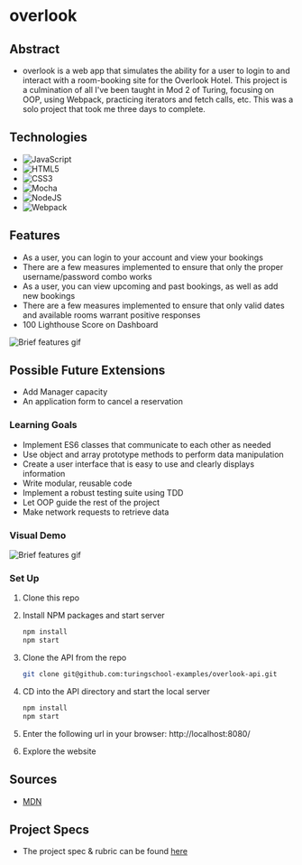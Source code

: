 # overlook

## Abstract
  - overlook is a web app that simulates the ability for a user to login to and interact with a room-booking site for the Overlook Hotel. This project is a culmination of all I've been taught in Mod 2 of Turing, focusing on OOP, using Webpack, practicing iterators and fetch calls, etc. This was a solo project that took me three days to complete.

## Technologies
- ![JavaScript](https://img.shields.io/badge/javascript-%23323330.svg?style=for-the-badge&logo=javascript&logoColor=%23F7DF1E)
- ![HTML5](https://img.shields.io/badge/html5-%23E34F26.svg?style=for-the-badge&logo=html5&logoColor=white)
- ![CSS3](https://img.shields.io/badge/css3-%231572B6.svg?style=for-the-badge&logo=css3&logoColor=white)
- ![Mocha](https://img.shields.io/badge/-mocha-%238D6748?style=for-the-badge&logo=mocha&logoColor=white)
- ![NodeJS](https://img.shields.io/badge/node.js-6DA55F?style=for-the-badge&logo=node.js&logoColor=white)
- ![Webpack](https://img.shields.io/badge/webpack-%238DD6F9.svg?style=for-the-badge&logo=webpack&logoColor=black)

## Features
- As a user, you can login to your account and view your bookings
- There are a few measures implemented to ensure that only the proper username/password combo works
- As a user, you can view upcoming and past bookings, as well as add new bookings
- There are a few measures implemented to ensure that only valid dates and available rooms warrant positive responses
- 100 Lighthouse Score on Dashboard

![Brief features gif](https://media.giphy.com/media/Yat7XvySiRXRvoZFtW/giphy.gif)

## Possible Future Extensions
- Add Manager capacity
- An application form to cancel a reservation

### Learning Goals
- Implement ES6 classes that communicate to each other as needed
- Use object and array prototype methods to perform data manipulation
- Create a user interface that is easy to use and clearly displays information
- Write modular, reusable code
- Implement a robust testing suite using TDD
- Let OOP guide the rest of the project
- Make network requests to retrieve data


### Visual Demo

![Brief features gif](https://media.giphy.com/media/8HTNmm4KNAHTgbjHdL/giphy.gif)

### Set Up
1. Clone this repo

2. Install NPM packages and start server
   ```sh
   npm install
   npm start
   ``` 
3. Clone the API from the repo 
   ```sh
   git clone git@github.com:turingschool-examples/overlook-api.git
   ```
4. CD into the API directory and start the local server
   ```sh
   npm install
   npm start
   ```
5. Enter the following url in your browser: http://localhost:8080/
6. Explore the website

## Sources
  - [MDN](http://developer.mozilla.org/en-US/)

## Project Specs
  - The project spec & rubric can be found [here](https://frontend.turing.edu/projects/overlook.html)

